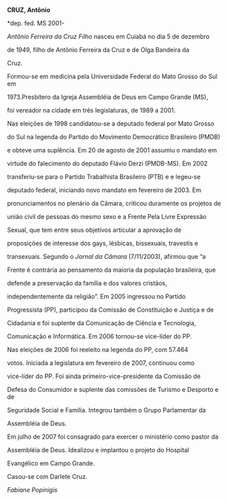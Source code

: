**CRUZ, Antônio**



\*dep. fed. MS 2001-



*Antônio Ferreira da Cruz Filho* nasceu em Cuiabá no dia 5 de dezembro

de 1949, filho de Antônio Ferreira da Cruz e de Olga Bandeira da

Cruz.



Formou-se em medicina pela Universidade Federal do Mato Grosso do Sul em

1973.Presbítero da Igreja Assembléia de Deus em Campo Grande (MS),

foi vereador na cidade em três legislaturas, de 1989 a 2001.



Nas eleições de 1998 candidatou-se a deputado federal por Mato Grosso

do Sul na legenda do Partido do Movimento Democrático Brasileiro (PMDB)

e obteve uma suplência. Em 20 de agosto de 2001 assumiu o mandato em

virtude do falecimento do deputado Flávio Derzi (PMDB-MS). Em 2002

transferiu-se para o Partido Trabalhista Brasileiro (PTB) e e legeu-se

deputado federal, iniciando novo mandato em fevereiro de 2003. Em

pronunciamentos no plenário da Câmara, criticou duramente os projetos de

união civil de pessoas do mesmo sexo e a Frente Pela Livre Expressão

Sexual, que tem entre seus objetivos articular a aprovação de

proposições de interesse dos gays, lésbicas, bissexuais, travestis e

transexuais. Segundo o *Jornal da Câmara* (7/11/2003), afirmou que “a

Frente é contrária ao pensamento da maioria da população brasileira, que

defende a preservação da família e dos valores cristãos,

independentemente da religião”. Em 2005 ingressou no Partido

Progressista (PP), participou da Comissão de Constituição e Justiça e de

Cidadania e foi suplente da Comunicação de Ciência e Tecnologia,

Comunicação e Informática. Em 2006 tornou-se vice-líder do PP.



Nas eleições de 2006 foi reeleito na legenda do PP, com 57.464

votos. Iniciada a legislatura em fevereiro de 2007, continuou como

vice-líder do PP. Foi ainda primeiro-vice-presidente da Comissão de

Defesa do Consumidor e suplente das comissões de Turismo e Desporto e de

Seguridade Social e Família. Integrou também o Grupo Parlamentar da

Assembléia de Deus.



Em julho de 2007 foi consagrado para exercer o ministério como pastor da

Assembléia de Deus. Idealizou e implantou o projeto do Hospital

Evangélico em Campo Grande.



Casou-se com Darlete Cruz.



*Fabiane Popinigis*



